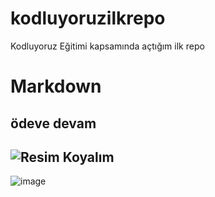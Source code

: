 # kodluyoruzilkrepo
Kodluyoruz Eğitimi kapsamında açtığım ilk repo

# Markdown

## ödeve devam

![Resim Koyalım](https://images.app.goo.gl/8GqxAYZK1FiSfsV47)
---------------------------------------------------------

![image](https://user-images.githubusercontent.com/96082834/215291393-73589547-9e8a-499e-b733-a5cf74b7e0b7.png)
